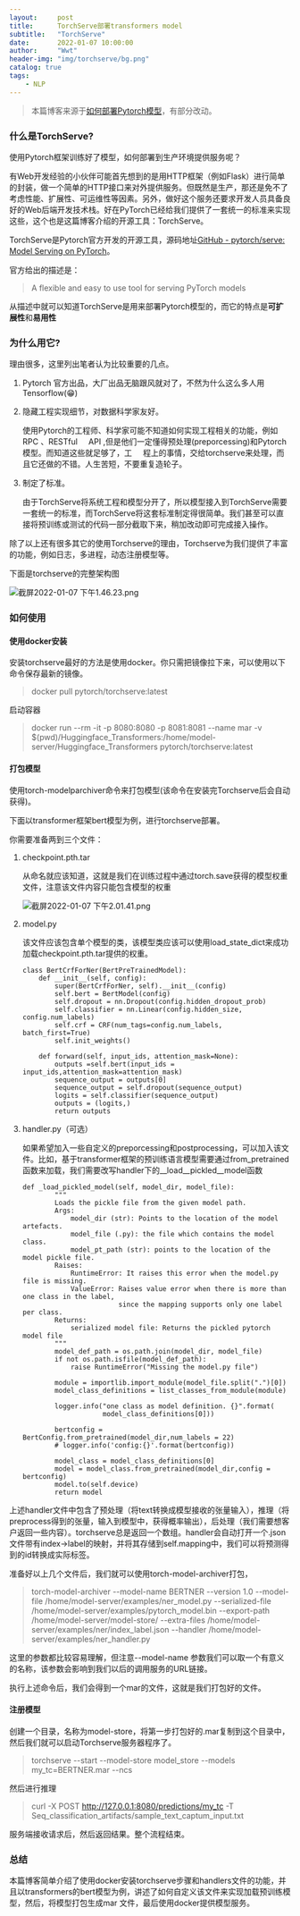 ```yaml
---
layout:     post
title:      TorchServe部署transformers model
subtitle:   "TorchServe"
date:       2022-01-07 10:00:00
author:     "Wwt"
header-img: "img/torchserve/bg.png"
catalog: true
tags:   
    - NLP
---
```


> 本篇博客来源于[如何部署Pytorch模型](https://zhuanlan.zhihu.com/p/344364948)，有部分改动。

### 什么是TorchServe?

使用Pytorch框架训练好了模型，如何部署到生产环境提供服务呢？

有Web开发经验的小伙伴可能首先想到的是用HTTP框架（例如Flask）进行简单的封装，做一个简单的HTTP接口来对外提供服务。但既然是生产，那还是免不了考虑性能、扩展性、可运维性等因素。另外，做好这个服务还要求开发人员具备良好的Web后端开发技术栈。好在PyTorch已经给我们提供了一套统一的标准来实现这些，这个也是这篇博客介绍的开源工具：TorchServe。

TorchServe是Pytorch官方开发的开源工具，源码地址[GitHub - pytorch/serve: Model Serving on PyTorch](https://github.com/pytorch/serve)。

官方给出的描述是：

> A flexible and easy to use tool for serving PyTorch models

从描述中就可以知道TorchServe是用来部署Pytorch模型的，而它的特点是**可扩展性**和**易用性**

### 为什么用它?

理由很多，这里列出笔者认为比较重要的几点。

1. Pytorch 官方出品，大厂出品无脑跟风就对了，不然为什么这么多人用Tensorflow(😁)

2. 隐藏工程实现细节，对数据科学家友好。
   
   使用Pytorch的工程师、科学家可能不知道如何实现工程相关的功能，例如RPC 、RESTful     API ,但是他们一定懂得预处理(preporcessing)和Pytorch模型。而知道这些就足够了，工     程上的事情，交给torchserve来处理，而且它还做的不错。人生苦短，不要重复造轮子。

3. 制定了标准。
   
   由于TorchServe将系统工程和模型分开了，所以模型接入到TorchServe需要一套统一的标准，而TorchServe将这套标准制定得很简单。我们甚至可以直接将预训练或测试的代码一部分截取下来，稍加改动即可完成接入操作。

除了以上还有很多其它的使用Torchserve的理由，Torchserve为我们提供了丰富的功能，例如日志，多进程，动态注册模型等。

下面是torchserve的完整架构图

![截屏2022-01-07 下午1.46.23.png](/img/torchserve/1.png)

### 如何使用

#### 使用docker安装

安装torchserve最好的方法是使用docker。你只需把镜像拉下来，可以使用以下命令保存最新的镜像。

> docker pull pytorch/torchserve:latest

启动容器

> docker run --rm -it -p 8080:8080 -p 8081:8081 --name mar -v $(pwd)/Huggingface_Transformers:/home/model-server/Huggingface_Transformers pytorch/torchserve:latest

#### 打包模型

使用torch-modelparchiver命令来打包模型(该命令在安装完Torchserve后会自动获得)。

下面以transformer框架bert模型为例，进行torchserve部署。

你需要准备两到三个文件：

1. checkpoint.pth.tar
   
   从命名就应该知道，这就是我们在训练过程中通过torch.save获得的模型权重文件，注意该文件内容只能包含模型的权重
   
   ![截屏2022-01-07 下午2.01.41.png](/img/torchserve/2.png)

2. model.py
   
   该文件应该包含单个模型的类，该模型类应该可以使用load_state_dict来成功加载checkpoint.pth.tar提供的权重。
   
   ```
   class BertCrfForNer(BertPreTrainedModel):
       def __init__(self, config):
           super(BertCrfForNer, self).__init__(config)
           self.bert = BertModel(config)
           self.dropout = nn.Dropout(config.hidden_dropout_prob)
           self.classifier = nn.Linear(config.hidden_size, config.num_labels)
           self.crf = CRF(num_tags=config.num_labels, batch_first=True)
           self.init_weights()
   
       def forward(self, input_ids, attention_mask=None):
           outputs =self.bert(input_ids = input_ids,attention_mask=attention_mask)
           sequence_output = outputs[0]
           sequence_output = self.dropout(sequence_output)
           logits = self.classifier(sequence_output)
           outputs = (logits,)
           return outputs
   ```

3. handler.py（可选）
   
   如果希望加入一些自定义的preporcessing和postprocessing，可以加入该文件。比如，基于transformer框架的预训练语言模型需要通过from_pretrained函数来加载，我们需要改写handler下的__load__pickled__model函数
   
   ```
   def _load_pickled_model(self, model_dir, model_file):
           """
           Loads the pickle file from the given model path.
           Args:
               model_dir (str): Points to the location of the model artefacts.
               model_file (.py): the file which contains the model class.
               model_pt_path (str): points to the location of the model pickle file.
           Raises:
               RuntimeError: It raises this error when the model.py file is missing.
               ValueError: Raises value error when there is more than one class in the label,
                           since the mapping supports only one label per class.
           Returns:
               serialized model file: Returns the pickled pytorch model file
           """
           model_def_path = os.path.join(model_dir, model_file)
           if not os.path.isfile(model_def_path):
               raise RuntimeError("Missing the model.py file")
   
           module = importlib.import_module(model_file.split(".")[0])
           model_class_definitions = list_classes_from_module(module)
           
           logger.info("one class as model definition. {}".format(
                       model_class_definitions[0]))
   
           bertconfig = BertConfig.from_pretrained(model_dir,num_labels = 22)
           # logger.info('config:{}'.format(bertconfig))
   
           model_class = model_class_definitions[0]
           model = model_class.from_pretrained(model_dir,config = bertconfig)
           model.to(self.device)
           return model
   ```

上述handler文件中包含了预处理（将text转换成模型接收的张量输入），推理（将preprocess得到的张量，输入到模型中，获得概率输出），后处理（我们需要想客户返回一些内容）。torchserve总是返回一个数组。handler会自动打开一个.json文件带有index->label的映射，并将其存储到self.mapping中，我们可以将预测得到的id转换成实际标签。

准备好以上几个文件后，我们就可以使用torch-model-archiver打包，

> torch-model-archiver --model-name BERTNER --version 1.0 --model-file /home/model-server/examples/ner_model.py --serialized-file /home/model-server/examples/pytorch_model.bin  --export-path /home/model-server/model-store/ --extra-files /home/model-server/examples/ner/index_label.json --handler /home/model-server/examples/ner_handler.py

这里的参数都比较容易理解，但注意--model-name 参数我们可以取一个有意义的名称，该参数会影响到我们以后的调用服务的URL链接。

执行上述命令后，我们会得到一个mar的文件，这就是我们打包好的文件。

#### 注册模型

创建一个目录，名称为model-store，将第一步打包好的.mar复制到这个目录中，然后我们就可以启动Torchserve服务器程序了。

> torchserve --start --model-store model_store --models my_tc=BERTNER.mar --ncs

然后进行推理

> curl -X POST http://127.0.0.1:8080/predictions/my_tc -T Seq_classification_artifacts/sample_text_captum_input.txt 

服务端接收请求后，然后返回结果。整个流程结束。

### 总结

本篇博客简单介绍了使用docker安装torchserve步骤和handlers文件的功能，并且以transformers的bert模型为例，讲述了如何自定义该文件来实现加载预训练模型，然后，将模型打包生成mar 文件，最后使用docker提供模型服务。
